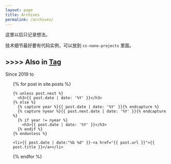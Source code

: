 ```yaml
---
layout: page
title: Archives
permalink: /archives/
---
```


这里以后只记录想法。

技术细节最好要有代码实例，可以放到 `cs-nano-projects` 里面。 


<h2>>>>> Also in <a href="/tag/">Tag</a></h2>

<p>Since 2019 to <script>document.write(new Date().getFullYear());</script> </p>
<ul>
  {% for post in site.posts %}

    {% unless post.next %}
      <h3>{{ post.date | date: '%Y' }}</h3>
    {% else %}
      {% capture year %}{{ post.date | date: '%Y' }}{% endcapture %}
      {% capture nyear %}{{ post.next.date | date: '%Y' }}{% endcapture %}
      {% if year != nyear %}
        <h3>{{ post.date | date: '%Y' }}</h3>
      {% endif %}
    {% endunless %}
    
    <li>{{ post.date | date:"%b %d" }}-<a href="{{ post.url }}">{{ post.title }}</a></li>
  {% endfor %}
</ul>